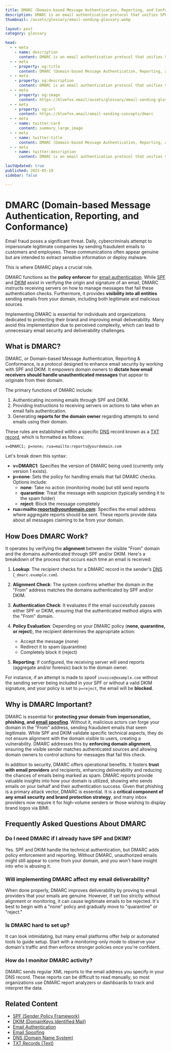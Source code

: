 ```yaml
---
title: DMARC (Domain-based Message Authentication, Reporting, and Conformance) | BlueFox Email
description: DMARC is an email authentication protocol that unifies SPF and DKIM with policy enforcement and reporting. Learn what DMARC is, how it works, and why it matters for email security.
thumbnail: /assets/glossary/email-sending-glossary.webp

layout: post
category: glossary

head:
  - - meta
    - name: description
      content: DMARC is an email authentication protocol that unifies SPF and DKIM with policy enforcement and reporting. Learn what DMARC is, how it works, and why it matters for email security.
  - - meta
    - property: og:title
      content: DMARC (Domain-based Message Authentication, Reporting, and Conformance) | BlueFox Email
  - - meta
    - property: og:description
      content: DMARC is an email authentication protocol that unifies SPF and DKIM with policy enforcement and reporting. Learn what DMARC is, how it works, and why it matters for email security.
  - - meta
    - property: og:image
      content: https://bluefox.email/assets/glossary/email-sending-glossary.webp
  - - meta
    - property: og:url
      content: https://bluefox.email/email-sending-concepts/dmarc
  - - meta
    - name: twitter:card
      content: summary_large_image
  - - meta
    - name: twitter:title
      content: DMARC (Domain-based Message Authentication, Reporting, and Conformance) | BlueFox Email
  - - meta
    - name: twitter:description
      content: DMARC is an email authentication protocol that unifies SPF and DKIM with policy enforcement and reporting.

lastUpdated: true
published: 2025-05-19
sidebar: false

---
```


# DMARC (Domain-based Message Authentication, Reporting, and Conformance)

Email fraud poses a significant threat. Daily, cybercriminals attempt to impersonate legitimate companies by sending fraudulent emails to customers and employees. These communications often appear genuine but are intended to extract sensitive information or deploy malware.

This is where DMARC plays a crucial role.

DMARC functions as the **policy enforcer** for [email authentication](/email-sending-concepts/email-authentication). While [SPF](/email-sending-concepts/spf.md) and [DKIM](/email-sending-concepts/dkim.md) assist in verifying the origin and signature of an email, DMARC instructs receiving servers on how to manage messages that fail these authentication checks. Furthermore, it provides **visibility into all entities** sending emails from your domain, including both legitimate and malicious sources.


Implementing DMARC is essential for individuals and organizations dedicated to protecting their brand and improving email deliverability. Many avoid this implementation due to perceived complexity, which can lead to unnecessary email security and deliverability challenges.


## What is DMARC?

DMARC, or Domain-based Message Authentication, Reporting & Conformance, is a protocol designed to enhance email security by working with SPF and DKIM. It empowers domain owners to **dictate how email receivers should handle unauthenticated messages** that appear to originate from their domain.

The primary functions of DMARC include:

1. Authenticating incoming emails through SPF and DKIM.
2. Providing instructions to receiving servers on actions to take when an email fails authentication.
3. Generating **reports for the domain owner** regarding attempts to send emails using their domain.

These rules are established within a specific [DNS](/email-sending-concepts/dns) record known as a [TXT record](/email-sending-concepts/txt-record), which is formatted as follows:

`v=DMARC1; p=none; rua=mailto:reports@yourdomain.com`

Let's break down this syntax:

- **v=DMARC1**: Specifies the version of DMARC being used (currently only version 1 exists).
- **p=none**: Sets the policy for handling emails that fail DMARC checks. Options include:
  - **none**: Take no action (monitoring mode) but still send reports
  - **quarantine**: Treat the message with suspicion (typically sending it to the spam folder)
  - **reject**: Block the message completely
- **rua=mailto:reports@yourdomain.com**: Specifies the email address where aggregate reports should be sent. These reports provide data about all messages claiming to be from your domain.

## How Does DMARC Work?

It operates by verifying the **alignment** between the visible "From" domain and the domains authenticated through SPF and/or DKIM. Here's a breakdown of the process that occurs each time an email is received:

1. **Lookup**: The recipient checks for a DMARC record in the sender's [DNS](/email-sending-concepts/dns) (`_dmarc.example.com`).

2. **Alignment Check**: The system confirms whether the domain in the "From" address matches the domains authenticated by SPF and/or DKIM.

3. **Authentication Check**: It evaluates if the email successfully passes either SPF or DKIM, ensuring that the authenticated method aligns with the "From" domain.

4. **Policy Evaluation**: Depending on your DMARC policy (**none, quarantine, or reject**), the recipient determines the appropriate action:
   - Accept the message (none)
   - Redirect it to spam (quarantine)
   - Completely block it (reject)

5. **Reporting**: If configured, the receiving server will send reports (aggregate and/or forensic) back to the domain owner.

For instance, if an attempt is made to spoof `invoice@example.com` without the sending server being included in your SPF or without a valid DKIM signature, and your policy is set to `p=reject`, the email will be **blocked**.

## Why is DMARC Important?

DMARC is essential for **protecting your domain from impersonation, phishing, and [email spoofing](/email-sending-concepts/email-spoofing.md)**. Without it, malicious actors can forge your domain in the "From" address, sending fraudulent emails that seem legitimate. While SPF and DKIM validate specific technical aspects, they do not ensure alignment with the domain visible to users, creating a vulnerability. DMARC addresses this by **enforcing domain alignment**, ensuring the visible sender matches authenticated sources and allowing domain owners to control actions for messages that fail this check.

In addition to security, DMARC offers operational benefits. It fosters **trust with email providers** and recipients, enhancing deliverability and reducing the chances of emails being marked as spam. DMARC reports provide valuable insights into how your domain is utilized, showing who sends emails on your behalf and their authentication success. Given that phishing is a primary attack vector, DMARC is essential. It is a **critical component of any email security and brand protection strategy**, and many inbox providers now require it for high-volume senders or those wishing to display brand logos via BIMI.

## Frequently Asked Questions About DMARC

### Do I need DMARC if I already have SPF and DKIM?
Yes. SPF and DKIM handle the technical authentication, but DMARC adds policy enforcement and reporting. Without DMARC, unauthorized emails might still appear to come from your domain, and you won't have insight into who is abusing it.

### Will implementing DMARC affect my email deliverability?
When done properly, DMARC improves deliverability by proving to email providers that your emails are genuine. However, if set too strictly without alignment or monitoring, it can cause legitimate emails to be rejected. It's best to begin with a "none" policy and gradually move to "quarantine" or "reject."

### Is DMARC hard to set up?
It can look intimidating, but many email platforms offer help or automated tools to guide setup. Start with a monitoring-only mode to observe your domain's traffic and then enforce stronger policies once you're confident.

### How do I monitor DMARC activity?
DMARC sends regular XML reports to the email address you specify in your DNS record. These reports can be difficult to read manually, so most organizations use DMARC report analyzers or dashboards to track and interpret the data.


## Related Content

- [SPF (Sender Policy Framework)](/email-sending-concepts/spf)
- [DKIM (DomainKeys Identified Mail)](/email-sending-concepts/dkim)
- [Email Authentication](/email-sending-concepts/email-authentication)
- [Email Spoofing](/email-sending-concepts/email-spoofing)
- [DNS (Domain Name System)](/email-sending-concepts/dns)
- [TXT Records (Text)](/email-sending-concepts/txt-record)

<GlossaryCTA />